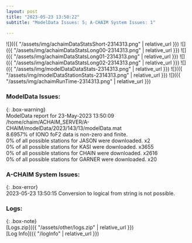 ```yaml
---
layout: post
title: "2023-05-23 13:50:22"
subtitle: "ModelData Issues: 5; A-CHAIM System Issues: 1"

---
```


![]({{ "/assets/img/achaimDataStatsShort-2314313.png" | relative_url }})
![]({{ "/assets/img/achaimDataStatsLong00-2314313.png" | relative_url }})
![]({{ "/assets/img/achaimDataStatsLong01-2314313.png" | relative_url }})
![]({{ "/assets/img/achaimDataStatsLong02-2314313.png" | relative_url }})
![]({{ "/assets/img/modelDataDataStats-2314313.png" | relative_url }})
![]({{ "/assets/img/modelDataStationStats-2314313.png" | relative_url }})
![]({{ "/assets/img/achaimRunTime-2314313.png" | relative_url }})


### ModelData Issues:  
  
{: .box-warning}  
 ModelData report for 23-May-2023 13:50:09   
 /home/chaim/ACHAIM_SERVER/A-CHAIM/modelData/2023/143/13/modelData.mat   
 8.6957% of IONO foF2 data is non-zero and finite.   
 0% of all possible stations for JASON were downloaded. x2   
 0% of all possible stations for KASI were downloaded. x3655   
 0% of all possible stations for CHAIN were downloaded. x2616   
 0% of all possible stations for GARNER were downloaded. x20   
  
### A-CHAIM System Issues:  
  
{: .box-error}  
2023-05-23 13:50:15 Conversion to logical from string is not possible.  

### Logs:  
  
{: .box-note}  
[Logs.zip]({{ "/assets/other/logs.zip" | relative_url }})  
[Log Info]({{ "/logInfo" | relative_url }})  
